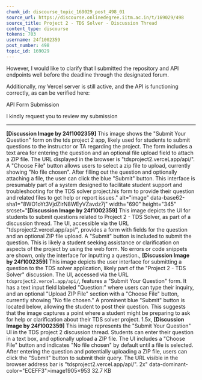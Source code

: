 ```yaml
---
chunk_id: discourse_topic_169029_post_498_01
source_url: https://discourse.onlinedegree.iitm.ac.in/t/169029/498
source_title: Project 2 - TDS Solver - Discussion Thread
content_type: discourse
tokens: 703
username: 24f1002359
post_number: 498
topic_id: 169029
---
```


 However, I would like to clarify that I submitted the repository and API endpoints well before the deadline through the designated forum.

Additionally, my Vercel server is still active, and the API is functioning correctly, as can be verified here:

API Form Submission

I kindly request you to review my submission

---

**[Discussion Image by 24f1002359]** This image shows the "Submit Your Question" form on the tds project 2 app, likely used for students to submit questions to the instructor or TA regarding the project. The form includes a text area for entering the question and an optional file upload field to attach a ZIP file. The URL displayed in the browser is "tdsproject2.verceLapp/api/". A "Choose File" button allows users to select a zip file to upload, currently showing "No file chosen". After filling out the question and optionally attaching a file, the user can click the blue "Submit" button. This interface is presumably part of a system designed to facilitate student support and troubleshooting for the TDS solver project.his form to provide their question and related files to get help or report issues." alt="image" data-base62-sha1="8WO1oYt3VjdZlrN8WEyVZavdz7j" width="690" height="345" srcset="**[Discussion Image by 24f1002359]** This image depicts the UI for students to submit questions related to Project 2 - TDS Solver, as part of a discussion thread. The UI, accessible via the URL "tdsproject2.vercel.app/api/", provides a form with fields for the question and an optional ZIP file upload. A "Submit" button is included to submit the question. This is likely a student seeking assistance or clarification on aspects of the project by using the web form. No errors or code snippets are shown, only the interface for inputting a question., **[Discussion Image by 24f1002359]** This image depicts the user interface for submitting a question to the TDS solver application, likely part of the "Project 2 - TDS Solver" discussion. The UI, accessed via the URL `tdsproject2.vercel.app/api/`, features a "Submit Your Question" form. It has a text input field labeled "Question:" where users can type their inquiry, and an optional "Upload ZIP File" section with a "Choose File" button, currently showing "No file chosen." A prominent blue "Submit" button is located below, allowing the student to post their question. This suggests that the image captures a point where a student might be preparing to ask for help or clarification about their TDS solver project. 1.5x, **[Discussion Image by 24f1002359]** This image represents the "Submit Your Question" UI in the TDS project 2 discussion thread. Students can enter their question in a text box, and optionally upload a ZIP file. The UI includes a "Choose File" button and indicates "No file chosen" by default until a file is selected. After entering the question and potentially uploading a ZIP file, users can click the "Submit" button to submit their query. The URL visible in the browser address bar is "tdsproject2.vercel.app/api/". 2x" data-dominant-color="ECEFF3">image1905×953 32.7 KB
